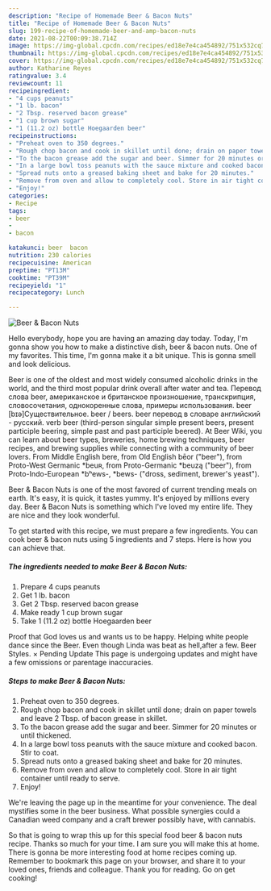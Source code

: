 ```yaml
---
description: "Recipe of Homemade Beer & Bacon Nuts"
title: "Recipe of Homemade Beer & Bacon Nuts"
slug: 199-recipe-of-homemade-beer-and-amp-bacon-nuts
date: 2021-08-22T00:09:38.714Z
image: https://img-global.cpcdn.com/recipes/ed18e7e4ca454892/751x532cq70/beer-bacon-nuts-recipe-main-photo.jpg
thumbnail: https://img-global.cpcdn.com/recipes/ed18e7e4ca454892/751x532cq70/beer-bacon-nuts-recipe-main-photo.jpg
cover: https://img-global.cpcdn.com/recipes/ed18e7e4ca454892/751x532cq70/beer-bacon-nuts-recipe-main-photo.jpg
author: Katharine Reyes
ratingvalue: 3.4
reviewcount: 11
recipeingredient:
- "4 cups peanuts"
- "1 lb. bacon"
- "2 Tbsp. reserved bacon grease"
- "1 cup brown sugar"
- "1 (11.2 oz) bottle Hoegaarden beer"
recipeinstructions:
- "Preheat oven to 350 degrees."
- "Rough chop bacon and cook in skillet until done; drain on paper towels and leave 2 Tbsp. of bacon grease in skillet."
- "To the bacon grease add the sugar and beer. Simmer for 20 minutes or until thickened."
- "In a large bowl toss peanuts with the sauce mixture and cooked bacon. Stir to coat."
- "Spread nuts onto a greased baking sheet and bake for 20 minutes."
- "Remove from oven and allow to completely cool. Store in air tight container until ready to serve."
- "Enjoy!"
categories:
- Recipe
tags:
- beer
- 
- bacon

katakunci: beer  bacon 
nutrition: 230 calories
recipecuisine: American
preptime: "PT13M"
cooktime: "PT39M"
recipeyield: "1"
recipecategory: Lunch

---
```



![Beer &amp; Bacon Nuts](https://img-global.cpcdn.com/recipes/ed18e7e4ca454892/751x532cq70/beer-bacon-nuts-recipe-main-photo.jpg)

Hello everybody, hope you are having an amazing day today. Today, I'm gonna show you how to make a distinctive dish, beer &amp; bacon nuts. One of my favorites. This time, I'm gonna make it a bit unique. This is gonna smell and look delicious.

Beer is one of the oldest and most widely consumed alcoholic drinks in the world, and the third most popular drink overall after water and tea. Перевод слова beer, американское и британское произношение, транскрипция, словосочетания, однокоренные слова, примеры использования. beer [bɪə]Существительное. beer / beers. beer перевод в словаре английский - русский. verb beer (third-person singular simple present beers, present participle beering, simple past and past participle beered). At Beer Wiki, you can learn about beer types, breweries, home brewing techniques, beer recipes, and brewing supplies while connecting with a community of beer lovers. From Middle English bere, from Old English bēor (&#34;beer&#34;), from Proto-West Germanic *beuʀ, from Proto-Germanic *beuzą (&#34;beer&#34;), from Proto-Indo-European *bʰews-, *bews- (&#34;dross, sediment, brewer&#39;s yeast&#34;).

Beer &amp; Bacon Nuts is one of the most favored of current trending meals on earth. It's easy, it is quick, it tastes yummy. It's enjoyed by millions every day. Beer &amp; Bacon Nuts is something which I've loved my entire life. They are nice and they look wonderful.


To get started with this recipe, we must prepare a few ingredients. You can cook beer &amp; bacon nuts using 5 ingredients and 7 steps. Here is how you can achieve that.

<!--inarticleads1-->

##### The ingredients needed to make Beer &amp; Bacon Nuts:

1. Prepare 4 cups peanuts
1. Get 1 lb. bacon
1. Get 2 Tbsp. reserved bacon grease
1. Make ready 1 cup brown sugar
1. Take 1 (11.2 oz) bottle Hoegaarden beer


Proof that God loves us and wants us to be happy. Helping white people dance since the Beer. Even though Linda was beat as hell,after a few. Beer Styles. × Pending Update This page is undergoing updates and might have a few omissions or parentage inaccuracies. 

<!--inarticleads2-->

##### Steps to make Beer &amp; Bacon Nuts:

1. Preheat oven to 350 degrees.
1. Rough chop bacon and cook in skillet until done; drain on paper towels and leave 2 Tbsp. of bacon grease in skillet.
1. To the bacon grease add the sugar and beer. Simmer for 20 minutes or until thickened.
1. In a large bowl toss peanuts with the sauce mixture and cooked bacon. Stir to coat.
1. Spread nuts onto a greased baking sheet and bake for 20 minutes.
1. Remove from oven and allow to completely cool. Store in air tight container until ready to serve.
1. Enjoy!


We&#39;re leaving the page up in the meantime for your convenience. The deal mystifies some in the beer business. What possible synergies could a Canadian weed company and a craft brewer possibly have, with cannabis. 

So that is going to wrap this up for this special food beer &amp; bacon nuts recipe. Thanks so much for your time. I am sure you will make this at home. There is gonna be more interesting food at home recipes coming up. Remember to bookmark this page on your browser, and share it to your loved ones, friends and colleague. Thank you for reading. Go on get cooking!
